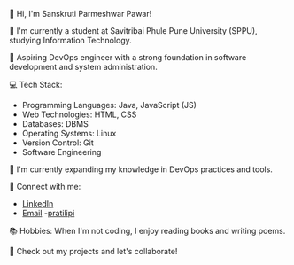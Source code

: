 👋 Hi, I'm Sanskruti Parmeshwar Pawar!

🔧 I'm currently a student at Savitribai Phule Pune University (SPPU), studying Information Technology.

💼 Aspiring DevOps engineer with a strong foundation in software development and system administration.

💻 Tech Stack: 
- Programming Languages: Java, JavaScript (JS)
- Web Technologies: HTML, CSS
- Databases: DBMS
- Operating Systems: Linux
- Version Control: Git
- Software Engineering

🌱 I'm currently expanding my knowledge in DevOps practices and tools.

🔗 Connect with me: 
- [LinkedIn](https://www.linkedin.com/in/sanskrutipawarsinhgad/)
- [Email](sanskrutipawar00@gmail.com)
-[pratilipi](https://marathi.pratilipi.com/user/sanskruti-pawar-98c8o62g9p)

📚 Hobbies: When I'm not coding, I enjoy reading books and writing poems.

🚀 Check out my projects and let's collaborate!
